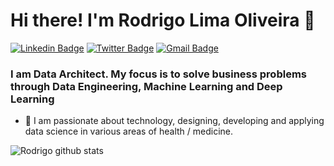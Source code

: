 # Hi there! I'm Rodrigo Lima Oliveira 👋

[![Linkedin Badge](https://img.shields.io/badge/-LinkedIn-blue?style=for-the-badge&logo=Linkedin&logoColor=white&link=https:https://www.linkedin.com/in/rodrigolima82/)](https://www.linkedin.com/in/rodrigolima82/)
[![Twitter Badge](https://img.shields.io/badge/-Twitter-1ca0f1?style=for-the-badge&labelColor=1ca0f1&logo=twitter&logoColor=white&link=https://twitter.com/robe_82)](https://twitter.com/robe_82)
[![Gmail Badge](https://img.shields.io/badge/-Gmail-c14438?style=for-the-badge&logo=Gmail&logoColor=white&link=mailto:rodrigolima82@gmail.com)](mailto:rodrigolima82@gmail.com)

### I am Data Architect. My focus is to solve business problems through Data Engineering, Machine Learning and Deep Learning

- 🌱 I am passionate about technology, designing, developing and applying data science in various areas of health / medicine.

![Rodrigo github stats](https://github-readme-stats.vercel.app/api?username=rodrigolima82)
